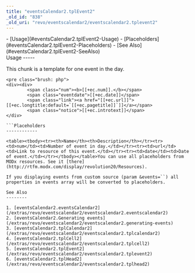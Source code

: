 ```yaml
---
title: "eventsCalendar2.tplEvent2"
_old_id: "838"
_old_uri: "revo/eventscalendar2/eventscalendar2.tplevent2"
---
```


<div>- [Usage](#eventsCalendar2.tplEvent2-Usage)
- [Placeholders](#eventsCalendar2.tplEvent2-Placeholders)
- [See Also](#eventsCalendar2.tplEvent2-SeeAlso)

</div>Usage
-----

This chunk is a template for one event in the day.

```
<pre class="brush: php">
<div><div>
        <span class="num"><b>[[+ec.num]].</b></span>
        <span class="eventdate">[[+ec.date]]</span>
        <span class="link"><a href="[[+ec.url]]">[[+ec.longtitle:default=`[[+ec.pagetitle]]`]]</a></span>
        <span class="notice">[[+ec.introtext]]</span>
</div>

```Placeholders
------------

<table><tbody><tr><th>Name</th><th>Description</th></tr><tr><td>num</td><td>Number of event in day.</td></tr><tr><td>url</td><td>Link to resource of this event.</td></tr><tr><td>date</td><td>Date of event.</td></tr></tbody></table>You can use all placeholders from MODx resources. See it [there](http://rtfm.modx.com/display/revolution20/Resources).

If you displaying events from custom source (param &events=``) all properties in events array will be converted to placeholders.

See Also
--------

1. [eventsCalendar2.eventsCalendar2](/extras/revo/eventscalendar2/eventscalendar2.eventscalendar2)
2. [eventsCalendar2.Generating events](/extras/revo/eventscalendar2/eventscalendar2.generating-events)
3. [eventsCalendar2.tplCalendar2](/extras/revo/eventscalendar2/eventscalendar2.tplcalendar2)
4. [eventsCalendar2.tplCell2](/extras/revo/eventscalendar2/eventscalendar2.tplcell2)
5. [eventsCalendar2.tplEvent2](/extras/revo/eventscalendar2/eventscalendar2.tplevent2)
6. [eventsCalendar2.tplHead2](/extras/revo/eventscalendar2/eventscalendar2.tplhead2)